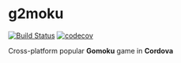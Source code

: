 # g2moku

[![Build Status](https://travis-ci.org/Nodemons/g2moku.svg?branch=master)](https://travis-ci.org/Nodemons/g2moku)
[![codecov](https://codecov.io/gh/Nodemons/g2moku/branch/master/graph/badge.svg)](https://codecov.io/gh/Nodemons/g2moku)

Cross-platform popular **Gomoku** game in **Cordova** 
